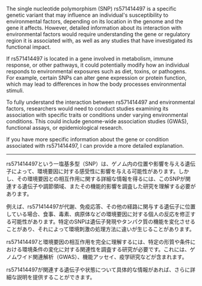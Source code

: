 The single nucleotide polymorphism (SNP) rs571414497 is a specific genetic variant that may influence an individual's susceptibility to environmental factors, depending on its location in the genome and the gene it affects. However, detailed information about its interaction with environmental factors would require understanding the gene or regulatory region it is associated with, as well as any studies that have investigated its functional impact.

If rs571414497 is located in a gene involved in metabolism, immune response, or other pathways, it could potentially modify how an individual responds to environmental exposures such as diet, toxins, or pathogens. For example, certain SNPs can alter gene expression or protein function, which may lead to differences in how the body processes environmental stimuli.

To fully understand the interaction between rs571414497 and environmental factors, researchers would need to conduct studies examining its association with specific traits or conditions under varying environmental conditions. This could include genome-wide association studies (GWAS), functional assays, or epidemiological research.

If you have more specific information about the gene or condition associated with rs571414497, I can provide a more detailed explanation.

---

rs571414497という一塩基多型（SNP）は、ゲノム内の位置や影響を与える遺伝子によって、環境要因に対する感受性に影響を与える可能性があります。しかし、その環境要因との相互作用に関する詳細な情報を得るには、このSNPが関連する遺伝子や調節領域、またその機能的影響を調査した研究を理解する必要があります。

例えば、rs571414497が代謝、免疫応答、その他の経路に関与する遺伝子に位置している場合、食事、毒素、病原体などの環境要因に対する個人の反応を修正する可能性があります。特定のSNPは遺伝子発現やタンパク質の機能を変化させることがあり、それによって環境刺激の処理方法に違いが生じることがあります。

rs571414497と環境要因の相互作用を完全に理解するには、特定の形質や条件における環境条件の変化に対する関連性を調査する研究が必要です。これには、ゲノムワイド関連解析（GWAS）、機能アッセイ、疫学研究などが含まれます。

rs571414497が関連する遺伝子や状態について具体的な情報があれば、さらに詳細な説明を提供することができます。